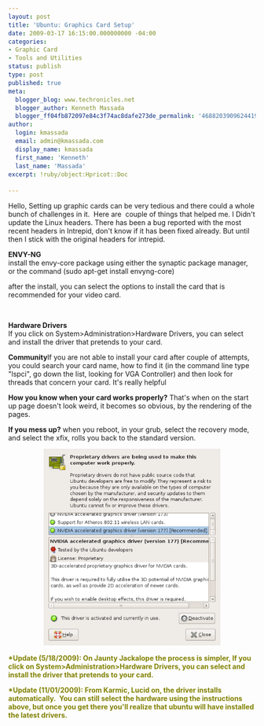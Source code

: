 ```yaml
---
layout: post
title: 'Ubuntu: Graphics Card Setup'
date: 2009-03-17 16:15:00.000000000 -04:00
categories:
- Graphic Card
- Tools and Utilities
status: publish
type: post
published: true
meta:
  blogger_blog: www.techronicles.net
  blogger_author: Kenneth Massada
  blogger_ff04fb872097e84c3f74ac8dafe273de_permalink: '4688203909624419142'
author:
  login: kmassada
  email: admin@kmassada.com
  display_name: kmassada
  first_name: 'Kenneth'
  last_name: 'Massada'
excerpt: !ruby/object:Hpricot::Doc

---
```

<p>Hello, Setting up graphic cards can be very tedious and there could a whole bunch of challenges in it.  Here are  couple of things that helped me. I Didn't update the Linux headers. There has been a bug reported with the most recent headers in Intrepid, don't know if it has been fixed already. But until then I stick with the original headers for intrepid.</p>
<p><strong>ENVY-NG</strong><br />install the envy-core package using either the synaptic package manager, or the command (sudo apt-get install envyng-core)</p>
<p>after the install, you can select the options to install the card that is recommended for your video card.</p>
<p><strong><br /></strong></p>
<p><strong>Hardware Drivers</strong><br />If you click on System&gt;Administration&gt;Hardware Drivers, you can select and install the driver that pretends to your card.</p>
<p><strong><strong>Community</strong></strong>If you are not able to install your card after couple of attempts, you could search your card name, how to find it (in the command line type "lspci", go down the list, looking for VGA Controller) and then look for threads that concern your card. It's really helpful</p>
<p><strong>How you know when your card works properly?</strong> That's when on the start up page doesn't look weird, it becomes so obvious, by the rendering of the pages.</p>
<p><strong>If you mess up?</strong> when you reboot, in your grub, select the recovery mode, and select the xfix, rolls you back to the standard version.</p>
<div class="separator" style="clear:both;text-align:center;"><a href="http://techronilces.files.wordpress.com/2009/03/17803-screenshot-hardware-drivers1.png" style="margin-left:1em;margin-right:1em;"><img border="0" height="400" src="/images/wp/17803-screenshot-hardware-drivers1.png?w=270" width="360" /></a></div>
<p><span style="color:olive;"><strong>*Update (5/18/2009): On Jaunty Jackalope the process is simpler, If you click on System&gt;Administration&gt;Hardware Drivers, you can select and install the driver that pretends to your card.</strong></span></p>
<p><span style="color:olive;"><strong>*Update (11/01/2009): From Karmic, Lucid on, the driver installs automatically.  You can still select the hardware using the instructions above, but once you get there you'll realize that ubuntu will have installed the latest drivers. </strong></span></p>
